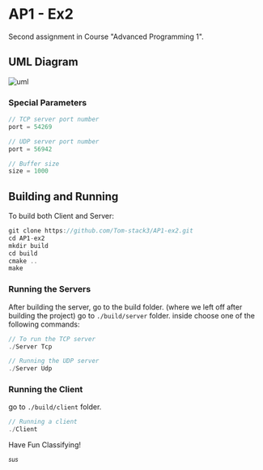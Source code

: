 # AP1 - Ex2
Second assignment in Course "Advanced Programming 1".

## UML Diagram
![uml](https://user-images.githubusercontent.com/76645845/128697955-63860283-4e9f-4852-80e8-767b47bcf9de.png)

### Special Parameters
```c
// TCP server port number
port = 54269

// UDP server port number
port = 56942

// Buffer size
size = 1000
```

## Building and Running
To build both Client and Server:
```c
git clone https://github.com/Tom-stack3/AP1-ex2.git
cd AP1-ex2
mkdir build
cd build
cmake ..
make
```

### Running the Servers
After building the server, go to the build folder. (where we left off after building the project)
go to `./build/server` folder.
inside choose one of the following commands:
```c
// To run the TCP server
./Server Tcp

// Running the UDP server
./Server Udp
```
### Running the Client
go to `./build/client` folder.
```c
// Running a client
./Client
```

Have Fun Classifying!

<sup>*sus*</sup>